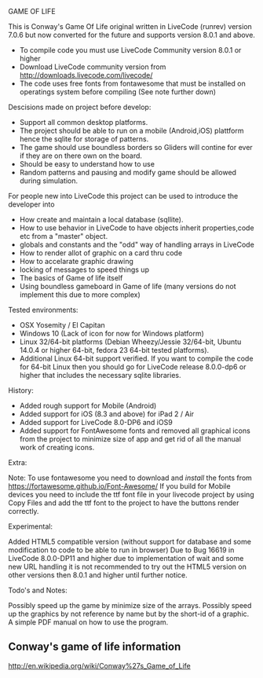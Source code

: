 GAME OF LIFE

This is Conway's Game Of Life original written in LiveCode (runrev) version  7.0.6 but now converted for the 
future and supports version  8.0.1 and above.

- To compile code you must use LiveCode Community version 8.0.1 or higher
- Download LiveCode community version from
  http://downloads.livecode.com/livecode/
- The code uses free fonts from fontawesome that must be installed on operatings system before compiling (See note further down)

Descisions made on project before develop:

- Support all common desktop platforms.
- The project should be able to run on a mobile (Android,iOS) plattform hence the
  sqlite for storage of patterns.
- The game should use boundless borders so Gliders will contine for ever if
  they are on there own on the board.
- Should be easy to understand how to use
- Random patterns and pausing and modify game should be allowed during
  simulation.

For people new into LiveCode this project can be used to introduce the developer into

- How create and maintain a local database (sqllite). 
- How to use behavior in LiveCode to have objects inherit properties,code etc
  from a "master" object.
- globals and constants and the "odd" way of handling arrays in LiveCode
- How to render allot of graphic on a card thru code
- How to accelarate graphic drawing
- locking of messages to speed things up
- The basics of Game of life itself
- Using boundless gameboard in Game of life (many versions do not implement
  this due to more complex)

Tested environments:

- OSX Yosemity / El Capitan
- Windows 10 (Lack of icon for now for Windows platform)
- Linux 32/64-bit platforms (Debian Wheezy/Jessie 32/64-bit, Ubuntu 14.0.4 or higher 64-bit, fedora 23 64-bit tested platforms).
- Additional Linux 64-bit support verified. If you want to compile the code for 64-bit Linux
  then you should go for LiveCode release 8.0.0-dp6 or higher that includes
  the necessary sqlite libraries.

History:

- Added rough support for Mobile (Android) 
- Added support for iOS (8.3 and above) for iPad 2 / Air
- Added support for LiveCode 8.0-DP6 and iOS9
- Added support for FontAwesome fonts and removed all graphical icons from the
  project to minimize size of app and get rid of all the manual work of creating icons.

Extra:

Note: To use fontawesome you need to download and *install* the fonts from https://fortawesome.github.io/Font-Awesome/
      If you build for Mobile devices you need to include the ttf font file in your livecode project by
      using Copy Files and add the ttf font to the project to have the buttons render correctly.
 
Experimental:

Added HTML5 compatible version (without support for database and some modification to code to be able to run in browser)
Due to Bug 16619 in LiveCode 8.0.0-DP11 and higher due to implementation of wait and some new URL handling it is not
recommended to try out the HTML5 version on other versions then 8.0.1 and higher until further notice.

Todo's and Notes:

Possibly speed up the game by minimize size of the arrays.
Possibly speed up the graphics by not reference by name but by the short-id of a graphic.
A simple PDF manual on how to use the program.

Conway's game of life information
---------------------------------
http://en.wikipedia.org/wiki/Conway%27s_Game_of_Life
